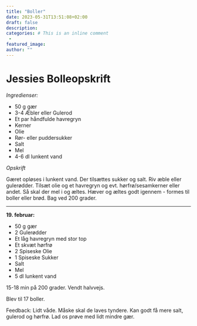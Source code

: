 ```yaml
---
title: "Boller"
date: 2023-05-31T13:51:08+02:00
draft: false
description:
categories: # This is an inline comment
 -
featured_image:
author: ""
---
```



# Jessies Bolleopskrift

*Ingredienser:*

- 50 g gær
- 3-4 Æbler eller Gulerod
- Et par håndfulde havregryn
- Kerner
- Olie
- Rør- eller puddersukker
- Salt
- Mel
- 4-6 dl lunkent vand

*Opskrift*

Gæret opløses i lunkent vand. Der tilsættes sukker og salt. Riv æble eller gulerødder. Tilsæt olie og et havregryn og evt. hørfrø/sesamkerner eller andet. Så skal der mel i og æltes. Hæver og æltes godt igennem - formes til boller eller brød. Bag ved 200 grader.

____

**19. februar:**

- 50 g gær
- 2 Gulerødder
- Et låg havregryn med stor top
- Et skvæt hørfrø
- 2 Spiseske Olie
- 1 Spiseske Sukker
- Salt
- Mel
- 5 dl lunkent vand

15-18 min på 200 grader. Vendt halvvejs.

Blev til 17 boller.



Feedback:
Lidt våde. Måske skal de laves tyndere. Kan godt få mere salt, gulerod og hørfrø. Lad os prøve med lidt mindre gær.
